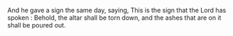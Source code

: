 And he gave a sign the same day, saying, This is the sign that the Lord has spoken : Behold, the altar shall be torn down, and the ashes that are on it shall be poured out.
